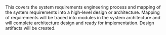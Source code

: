 This covers the system requirements engineering process and mapping of the system requirements into a high-level design or architecture.
Mapping of requirements will be traced into modules in the system architecture and will complete architecture design and ready for implementation.
Design artifacts will be created.
